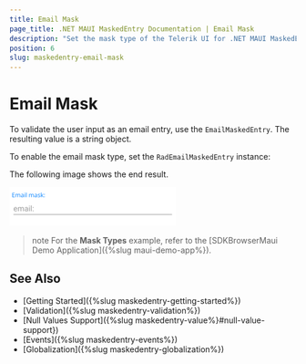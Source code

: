 ```yaml
---
title: Email Mask
page_title: .NET MAUI MaskedEntry Documentation | Email Mask
description: "Set the mask type of the Telerik UI for .NET MAUI MaskedEntry to validate the expected user input format such as email."
position: 6
slug: maskedentry-email-mask
---
```



# Email Mask

To validate the user input as an email entry, use the `EmailMaskedEntry`. The resulting value is a string object.

To enable the email mask type, set the `RadEmailMaskedEntry` instance:

<snippet id='emailmaskedentry-xaml' />

The following image shows the end result.

![RadEmailMaskedEntry](../images/maskedentry_email.png)

>note For the **Mask Types** example, refer to the [SDKBrowserMaui Demo Application]({%slug maui-demo-app%}).

## See Also

- [Getting Started]({%slug maskedentry-getting-started%})
- [Validation]({%slug maskedentry-validation%})
- [Null Values Support]({%slug maskedentry-value%}#null-value-support})
- [Events]({%slug maskedentry-events%})
- [Globalization]({%slug maskedentry-globalization%})
